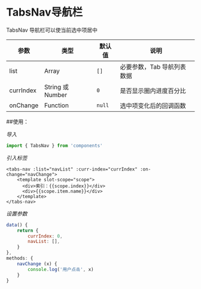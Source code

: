 # TabsNav导航栏

TabsNav 导航栏可以使当前选中项居中

| 参数           | 类型    | 默认值                    | 说明                                           |
| -------------- | ------- | ------------------------- | ---------------------------------------------- |
| list        | Array  | `[]`                     | 必要参数，Tab 导航列表数据 |
| currIndex    | String 或 Number | `0`                   | 是否显示圈内进度百分比                         |
| onChange           | Function | `null`           | 选中项变化后的回调函数                    |

##使用：

_导入_

```javascript
import { TabsNav } from 'components'
```

_引入标签_

```vue
<tabs-nav :list="navList" :curr-index="currIndex" :on-change="navChange">
    <template slot-scope="scope">
      <div>索引：{{scope.index}}</div>
      <div>{{scope.item.name}}</div>
    </template>
</tabs-nav>
```

_设置参数_

```javascript
data() {
    return {
        currIndex: 0,
        navList: [],
    }
},
methods: {
    navChange (x) {
        console.log('用户点击', x)
    }
}
```



